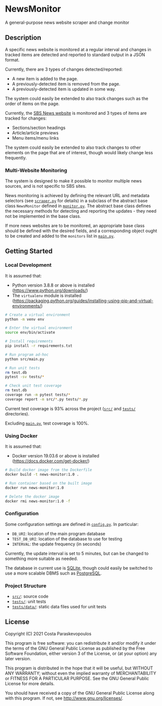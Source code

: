 # NewsMonitor
A general-purpose news website scraper and change monitor

## Description

A specific news website is monitored at a regular interval and changes in tracked items are detected and reported to standard output in a JSON format.

Currently, there are 3 types of changes detected/reported:
- A new item is added to the page.
- A previously-detected item is removed from the page.
- A previously-detected item is updated in some way.

The system could easily be extended to also track changes such as the order of items on the page.

Currently, the [SBS News website](https://www.sbs.com.au/news/) is monitored and 3 types of items are tracked for changes:
- Sections/section headings
- Article/article previews
- Menu items/menu links

The system could easily be extended to also track changes to other elements on the page that are of interest, though would likely change less frequently.

### Multi-Website Monitoring

The system is designed to make it possible to monitor multiple news sources, and is not specific to SBS sites.

News monitoring is achieved by defining the relevant URL and metadata selectors (see [`scraper.py`](src/scraper.py) for details) in a subclass of the abstract base class `NewsMonitor` defined in [`monitor.py`](src/monitor.py). The abstract base class defines the necessary methods for detecting and reporting the updates - they need not be implemented in the base class.

If more news websites are to be monitored, an appropriate base class should be defined with the desired fields, and a corresponding object ought to be created and added to the `monitors` list in [`main.py`](src/main.py).

## Getting Started

### Local Development

It is assumed that:
* Python version 3.8.8 or above is installed (<https://www.python.org/downloads/>)
* The `virtualenv` module is installed (<https://packaging.python.org/guides/installing-using-pip-and-virtual-environments/>)

```sh
# Create a virtual environment
python -m venv env

# Enter the virtual environment
source env/bin/activate

# Install requirements
pip install -r requirements.txt

# Run program ad-hoc
python src/main.py

# Run unit tests
rm test.db
pytest -sv tests/*

# Check unit test coverage
rm test.db
coverage run -m pytest tests/*
coverage report -m src/*.py tests/*.py
```

Current test coverage is 93% across the project ([`src/`](src/) and [`tests/`](tests/) directories).

Excluding [`main.py`](src/main.py), test coverage is 100%.

### Using Docker

It is assumed that:
* Docker version 19.03.6 or above is installed (<https://docs.docker.com/get-docker/>)

```sh
# Build docker image from the Dockerfile
docker build -t news-monitor:1.0 .

# Run container based on the built image
docker run news-monitor:1.0

# Delete the docker image
docker rmi news-monitor:1.0 -f
```

### Configuration

Some configuration settings are defined in [`config.py`](src/config.py). In particular:
- `DB_URI`: location of the main program database
- `TEST_DB_URI`: location of the database to use for testing
- `INTERVAL`: the update frequency (in seconds)

Currently, the update interval is set to 5 minutes, but can be changed to something more suitable as needed.

The database in current use is [SQLite](https://www.sqlite.org/index.html), though could easily be switched to use a more scalable DBMS such as [PostgreSQL](https://www.postgresql.org/).

### Project Structure

- [`src/`](src/): source code
- [`tests/`](tests/): unit tests
- [`tests/data/`](tests/data/): static data files used for unit tests

## License
Copyright (C) 2021 Costa Paraskevopoulos

This program is free software: you can redistribute it and/or modify it under the terms of the GNU General Public License as published by the Free Software Foundation, either version 3 of the License, or (at your option) any later version.

This program is distributed in the hope that it will be useful, but WITHOUT ANY WARRANTY; without even the implied warranty of MERCHANTABILITY or FITNESS FOR A PARTICULAR PURPOSE. See the GNU General Public License for more details.

You should have received a copy of the GNU General Public License along with this program. If not, see http://www.gnu.org/licenses/.

